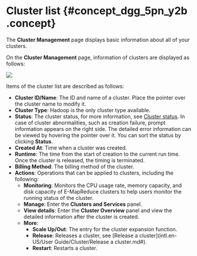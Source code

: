 # Cluster list {#concept_dgg_5pn_y2b .concept}

The **Cluster Management** page displays basic information about all of your clusters.

On the **Cluster Management** page, information of clusters are displayed as follows:

![](http://static-aliyun-doc.oss-cn-hangzhou.aliyuncs.com/assets/img/17856/154140499110433_en-US.jpg)

Items of the cluster list are described as follows:

-   **Cluster ID/Name**: The ID and name of a cluster. Place the pointer over the cluster name to modify it.
-   **Cluster Type**: Hadoop is the only cluster type available.
-   **Status**: The cluster status, for more information, see [Cluster status](../../../../intl.en-US/.md#). In case of cluster abnormalities, such as creation failure, prompt information appears on the right side. The detailed error information can be viewed by hovering the pointer over it. You can sort the status by clicking **Status**.
-   **Created At**: Time when a cluster was created.
-   **Runtime**: The time from the start of creation to the current run time. Once the cluster is released, the timing is terminated.
-   **Billing Method**: The billing method of the cluster.
-   **Actions**: Operations that can be applied to clusters, including the following:
    -   **Monitoring**: Monitors the CPU usage rate, memory capacity, and disk capacity of E-MapReduce clusters to help users monitor the running status of the cluster.
    -   **Manage**: Enter the **Clusters and Services** panel.
    -   **View details**: Enter the **Cluster Overview** panel and view the detailed information after the cluster is created.
    -   **More**:
        -   **Scale Up/Out**: The entry for the cluster expansion function.
        -   **Release**: Releases a cluster, see [Release a cluster](intl.en-US/User Guide/Cluster/Release a cluster.md#).
        -   **Restart**: Restarts a cluster.

